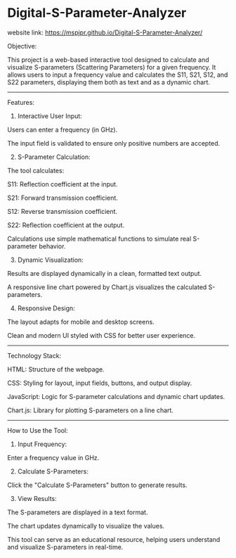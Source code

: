 # Digital-S-Parameter-Analyzer

website link: https://mspjpr.github.io/Digital-S-Parameter-Analyzer/

Objective:

This project is a web-based interactive tool designed to calculate and visualize S-parameters (Scattering Parameters) for a given frequency. It allows users to input a frequency value and calculates the S11, S21, S12, and S22 parameters, displaying them both as text and as a dynamic chart.


---

Features:

1. Interactive User Input:

Users can enter a frequency (in GHz).

The input field is validated to ensure only positive numbers are accepted.



2. S-Parameter Calculation:

The tool calculates:

S11: Reflection coefficient at the input.

S21: Forward transmission coefficient.

S12: Reverse transmission coefficient.

S22: Reflection coefficient at the output.


Calculations use simple mathematical functions to simulate real S-parameter behavior.



3. Dynamic Visualization:

Results are displayed dynamically in a clean, formatted text output.

A responsive line chart powered by Chart.js visualizes the calculated S-parameters.



4. Responsive Design:

The layout adapts for mobile and desktop screens.

Clean and modern UI styled with CSS for better user experience.





---

Technology Stack:

HTML: Structure of the webpage.

CSS: Styling for layout, input fields, buttons, and output display.

JavaScript: Logic for S-parameter calculations and dynamic chart updates.

Chart.js: Library for plotting S-parameters on a line chart.



---

How to Use the Tool:

1. Input Frequency:

Enter a frequency value in GHz.



2. Calculate S-Parameters:

Click the "Calculate S-Parameters" button to generate results.



3. View Results:

The S-parameters are displayed in a text format.

The chart updates dynamically to visualize the values.


This tool can serve as an educational resource, helping users understand and visualize S-parameters in real-time.
